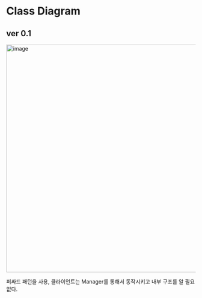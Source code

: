 # Class Diagram

## ver 0.1
<img width="604" alt="image" src="https://user-images.githubusercontent.com/57888020/168526672-cf9b5904-6308-4891-9bd8-aaa1d4ae7654.png">

퍼싸드 패턴을 사용, 클라이언트는 Manager를 통해서 동작시키고 내부 구조를 알 필요 없다. 
